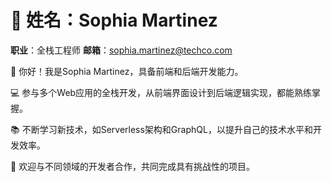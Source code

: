 # 👤 姓名：Sophia Martinez
**职业**：全栈工程师
**邮箱**：sophia.martinez@techco.com

👋 你好！我是Sophia Martinez，具备前端和后端开发能力。

💻 参与多个Web应用的全栈开发，从前端界面设计到后端逻辑实现，都能熟练掌握。

📚 不断学习新技术，如Serverless架构和GraphQL，以提升自己的技术水平和开发效率。

🤝 欢迎与不同领域的开发者合作，共同完成具有挑战性的项目。
